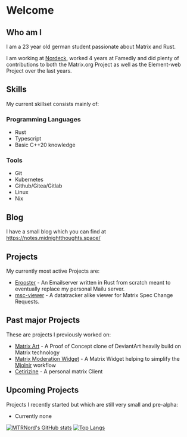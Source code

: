 # Welcome

## Who am I

I am a 23 year old german student passionate about Matrix and Rust.

I am working at [Nordeck](https://nordeck.net/), worked 4 years at Famedly and did plenty of contributions to both the Matrix.org Project as well as the Element-web Project over the last years.

## Skills

My current skillset consists mainly of:

### Programming Languages

- Rust
- Typescript
- Basic C++20 knowledge

### Tools

- Git
- Kubernetes
- Github/Gitea/Gitlab
- Linux
- Nix

## Blog

I have a small blog which you can find at https://notes.midnightthoughts.space/

## Projects

My currently most active Projects are:

- [Erooster](https://github.com/erooster-mail/erooster) - An Emailserver written in Rust from scratch meant to eventually replace my personal Mailu server.
- [msc-viewer](https://github.com/MTRNord/msc-viewer) - A datatracker alike viewer for Matrix Spec Change Requests.

## Past major Projects

These are projects I previously worked on:

- [Matrix Art](https://github.com/MTRNord/matrix-art) - A Proof of Concept clone of DeviantArt heavily build on Matrix technology
- [Matrix Moderation Widget](https://github.com/MTRNord/matrix-moderation-widget) - A Matrix Widget helping to simplify the [Mjolnir](https://github.com/matrix-org/mjolnir) workflow
- [Cetirizine](https://github.com/MTRNord/cetirizine) - A personal matrix Client

## Upcoming Projects

Projects I recently started but which are still very small and pre-alpha:

- Currently none

[![MTRNord's GitHub stats](https://github-readme-stats.vercel.app/api?username=mtrnord&show_icons=true)](https://github.com/anuraghazra/github-readme-stats)
[![Top Langs](https://github-readme-stats.vercel.app/api/top-langs/?username=mtrnord&layout=compact&hide=css,html,shell,php,makefile,c,jupyter%20notebook,lua,vala,python,java,c%2B%2B)](https://github.com/anuraghazra/github-readme-stats)
